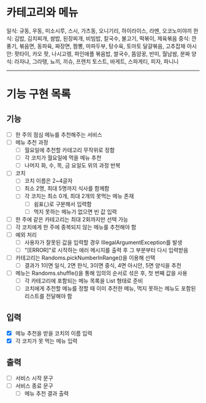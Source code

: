 # 카테고리와 메뉴
일식: 규동, 우동, 미소시루, 스시, 가츠동, 오니기리, 하이라이스, 라멘, 오코노미야끼
한식: 김밥, 김치찌개, 쌈밥, 된장찌개, 비빔밥, 칼국수, 불고기, 떡볶이, 제육볶음
중식: 깐풍기, 볶음면, 동파육, 짜장면, 짬뽕, 마파두부, 탕수육, 토마토 달걀볶음, 고추잡채
아시안: 팟타이, 카오 팟, 나시고렝, 파인애플 볶음밥, 쌀국수, 똠얌꿍, 반미, 월남쌈, 분짜
양식: 라자냐, 그라탱, 뇨끼, 끼슈, 프렌치 토스트, 바게트, 스파게티, 피자, 파니니

---

# 기능 구현 목록
## 기능
- [ ] 한 주의 점심 메뉴를 추천해주는 서비스
- [ ] 메뉴 추천 과정
  - [ ] 월요일에 추천할 카테고리 무작위로 정함
  - [ ] 각 코치가 월요일에 먹을 메뉴 추천
  - [ ] 나머지 화, 수, 목, 금 요일도 위의 과정 반복
- [ ] 코치
  - [ ] 코치 이름은 2~4글자
  - [ ] 최소 2명, 최대 5명까지 식사를 함께함
  - [ ] 각 코치는 최소 0개, 최대 2개의 못먹는 메뉴 존재
    - [ ] 쉼표(,)로 구분해서 입력함
    - [ ] 먹지 못하는 메뉴가 없으면 빈 값 입력
- [ ] 한 주에 같은 카테고리는 최대 2회까지만 선택 가능
- [ ] 각 코치에게 한 주에 중복되지 않는 메뉴를 추천해야 함
- [ ] 예외 처리
  - [ ] 사용자가 잘못된 값을 입력할 경우 IllegalArgumentException를 발생
  - [ ] "[ERROR]"로 시작하는 에러 메시지를 출력 후 그 부분부터 다시 입력받음
- [ ] 카테고리는 Randoms.pickNumberInRange()을 이용해 선택
  - [ ] 결과가 1이면 일식, 2면 한식, 3이면 중식, 4면 아시안, 5면 양식을 추천
- [ ] 메뉴는 Randoms.shuffle()을 통해 임의의 순서로 섞은 후, 첫 번째 값을 사용
  - [ ] 각 카테고리에 포함되는 메뉴 목록을 List<String> 형태로 준비
  - [ ] 코치에게 추천할 메뉴를 정할 때 이미 추천한 메뉴, 먹지 못하는 메뉴도 포함된 리스트를 전달해야 함

## 입력
- [x] 메뉴 추천을 받을 코치의 이름 입력
- [x] 각 코치가 못 먹는 메뉴 입력

## 출력
- [ ] 서비스 시작 문구
- [ ] 서비스 종료 문구
  - [ ] 메뉴 추천 결과 출력